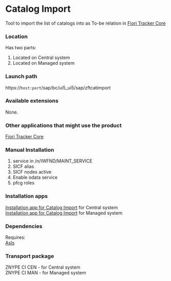 # Catalog Import

Tool to import the list of catalogs into as To-be relation in [Fiori Tracker Core](/ft-core.md)

### Location
Has two parts:
1. Located on Central system
2. Located on Managed system

### Launch path
https://`host:port`/sap/bc/ui5_ui5/sap/zftcatimport


### Available extensions
None.

### Other applications that might use the product
[Fiori Tracker Core](/ft-core.md)

### Manual Installation 

1. service in /n/IWFND/MAINT_SERVICE
2. SICF alias
3. SICF nodes active
4. Enable odata service
5. pfcg roles


### Installation apps
[Installation app for Catalog Import](in-ci-cen.md) for Central system<br>
[Installation app for Catalog Import](in-ci-man.md) for Managed system

### Dependencies
Requires:  
[AsIs](asis.md)

### Transport package
ZNYPE CI CEN - for Central system<br>
ZNYPE CI MAN - for Managed system


